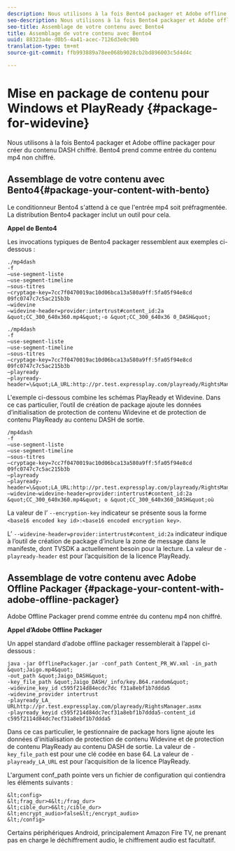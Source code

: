 ```yaml
---
description: Nous utilisons à la fois Bento4 packager et Adobe offline packager pour créer du contenu DASH chiffré. Bento4 prend comme entrée du contenu mp4 non chiffré.
seo-description: Nous utilisons à la fois Bento4 packager et Adobe offline packager pour créer du contenu DASH chiffré. Bento4 prend comme entrée du contenu mp4 non chiffré.
seo-title: Assemblage de votre contenu avec Bento4
title: Assemblage de votre contenu avec Bento4
uuid: 88323a4e-d0b5-4a41-acec-7126d3e0c90b
translation-type: tm+mt
source-git-commit: ffb993889a78ee068b9028cb2bd896003c5d4d4c

---
```



# Mise en package de contenu pour Windows et PlayReady {#package-for-widevine}

Nous utilisons à la fois Bento4 packager et Adobe offline packager pour créer du contenu DASH chiffré. Bento4 prend comme entrée du contenu mp4 non chiffré.

## Assemblage de votre contenu avec Bento4{#package-your-content-with-bento}

Le conditionneur Bento4 s&#39;attend à ce que l&#39;entrée mp4 soit préfragmentée. La distribution Bento4 packager inclut un outil pour cela.

**Appel de Bento4**

Les invocations typiques de Bento4 packager ressemblent aux exemples ci-dessous :

    ./mp4dash
    -f
    —use-segment-liste
    —use-segment-timeline
    —sous-titres
    —cryptage-key=7cc7f0470019ac10d06bca13a580a9ff:5fa05f94e8cd 09fc0747c7c5ac215b3b
    —widevine
    —widevine-header=provider:intertrust#content_id:2a &quot;CC_300_640x360.mp4&quot;-o &quot;CC_300_640x36 0_DASH&quot;
    
>
    ./mp4dash
    -f
    —use-segment-liste
    —use-segment-timeline
    —sous-titres
    —cryptage-key=7cc7f0470019ac10d06bca13a580a9ff:5fa05f94e8cd 09fc0747c7c5ac215b3b
    —playready
    —playready-header=\&quot;LA_URL:http://pr.test.expressplay.com/playready/RightsManager.asmx\&quot;

L&#39;exemple ci-dessous combine les schémas PlayReady et Widevine. Dans ce cas particulier, l’outil de création de package ajoute les données d’initialisation de protection de contenu Widevine et de protection de contenu PlayReady au contenu DASH de sortie.

    /mp4dash
    -f
    —use-segment-liste
    —use-segment-timeline
    —sous-titres
    —cryptage-key=7cc7f0470019ac10d06bca13a580a9ff:5fa05f94e8cd 09fc0747c7c5ac215b3b
    —playready
    —playready-header=\&quot;LA_URL:http://pr.test.expressplay.com/playready/RightsManager.asmx\&quot;—widevine—widevine-header=provider:intertrust#content_id:2a &quot;CC_300_640x360.mp4&quot; o &quot;CC_300_640x360_DASH&quot;où
    
    
    
    
    

La valeur de l’ `--encryption-key` indicateur se présente sous la forme `<base16 encoded key id>:<base16 encoded encryption key>`.

L’ `--widevine-header=provider:intertrust#content_id:2a` indicateur indique à l’outil de création de package d’inclure la zone de message dans le manifeste, dont TVSDK a actuellement besoin pour la lecture.
La valeur de `-playready-header` est pour l’acquisition de la licence PlayReady.

## Assemblage de votre contenu avec Adobe Offline Packager {#package-your-content-with-adobe-offline-packager}

Adobe Offline Packager prend comme entrée du contenu mp4 non chiffré.

**Appel d’Adobe Offline Packager**

Un appel standard d’adobe offline packager ressemblerait à l’appel ci-dessous :

    java -jar OfflinePackager.jar -conf_path Content_PR_WV.xml -in_path &quot;Jaigo.mp4&quot;
    -out_path &quot;Jaigo_DASH&quot;
    -key_file_path &quot;Jaigo_DASH/_info/key.B64.random&quot;
    -widevine_key_id c595f214d84ecdc7dc f31a8ebf1b7ddda5
    -widevine_provider intertrust
    -playready_LA_
    URLhttp://pr.test.expressplay.com/playready/RightsManager.asmx
    -playready_keyid c595f214d84dc7ecf31a8ebf1b7ddda5-content_id c595f2114d84dc7ecf31a8ebf1b7ddda5
    

Dans ce cas particulier, le gestionnaire de package hors ligne ajoute les données d&#39;initialisation de protection de contenu Widevine et de protection de contenu PlayReady au contenu DASH de sortie. La valeur de `-key_file_path` est pour une clé codée en base 64. La valeur de `-playready_LA_URL` est pour l’acquisition de la licence PlayReady.

L&#39;argument conf_path pointe vers un fichier de configuration qui contiendra les éléments suivants :

    &lt;config>
    &lt;frag_dur>4&lt;/frag_dur>
    &lt;cible_dur>6&lt;/cible_dur>
    &lt;encrypt_audio>false&lt;/encrypt_audio>
    &lt;/config>

Certains périphériques Android, principalement Amazon Fire TV, ne prenant pas en charge le déchiffrement audio, le chiffrement audio est facultatif.